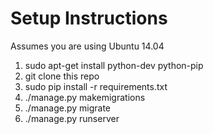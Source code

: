 Setup Instructions
============================

Assumes you are using Ubuntu 14.04  
1. sudo apt-get install python-dev python-pip  
2. git clone this repo  
3. sudo pip install -r requirements.txt   
4. ./manage.py makemigrations   
5. ./manage.py migrate      
6. ./manage.py runserver  
